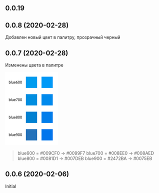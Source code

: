 ## 0.0.19
## 0.0.8 (2020-02-28)
  Добавлен новый цвет в палитру, прозрачный черный

## 0.0.7 (2020-02-28)
  Изменены цвета в палитре

  ![](./changelog/change-blue-colors.jpg?raw=true)

  > blue600 = #009CF0 → #0099F7
  > blue700 = #008EE0 → #008AED
  > blue800 = #0081D1 → #007DEB
  > blue900 = #2472BA → #0075EB

## 0.0.6 (2020-02-06)
  Initial
